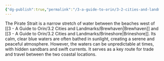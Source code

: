 ```yaml
---
{"dg-publish":true,"permalink":"/3-a-guide-to-orin/3-2-cities-and-landmarks/pirate-strait/","created":"2025-01-19T14:43:58.755-06:00","updated":"2025-01-21T12:39:40.882-06:00"}
---
```



The Pirate Strait is a narrow stretch of water between the beaches west of  [[3 - A Guide to Orin/3.2 Cities and Landmarks/Brewhaven\|Brewhaven]] and [[3 - A Guide to Orin/3.2 Cities and Landmarks/Brineshore\|Brineshore]]. Its calm, clear blue waters are often bathed in sunlight, creating a serene and peaceful atmosphere. However, the waters can be unpredictable at times, with hidden sandbars and swift currents. It serves as a key route for trade and travel between the two coastal locations.